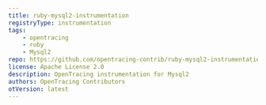 ```yaml
---
title: ruby-mysql2-instrumentation
registryType: instrumentation
tags:
    - opentracing
    - ruby
    - Mysql2
repo: https://github.com/opentracing-contrib/ruby-mysql2-instrumentation
license: Apache License 2.0
description: OpenTracing instrumentation for Mysql2
authors: OpenTracing Contributors
otVersion: latest
---
```

